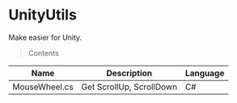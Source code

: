 # UnityUtils
Make easier for Unity.
> Contents

|Name| Description | Language |
|--|--|--|
| MouseWheel.cs | Get ScrollUp, ScrollDown | C# |

